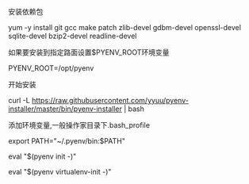 安装依赖包

yum -y install git gcc make patch zlib-devel gdbm-devel openssl-devel sqlite-devel bzip2-devel readline-devel

如果要安装到指定路面设置$PYENV_ROOT环境变量

PYENV_ROOT=/opt/pyenv

开始安装

curl -L https://raw.githubusercontent.com/yyuu/pyenv-installer/master/bin/pyenv-installer | bash


添加环境变量,一般操作家目录下.bash_profile

export PATH="~/.pyenv/bin:$PATH"

eval "$(pyenv init -)"

eval "$(pyenv virtualenv-init -)"
